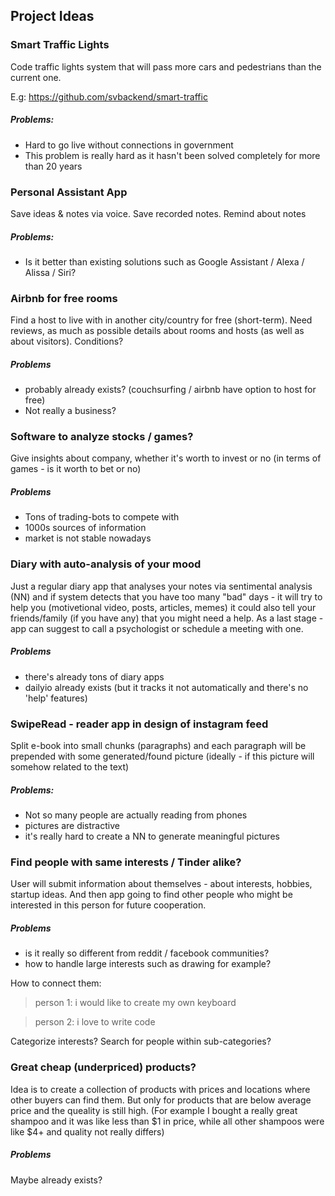 ## Project Ideas

### Smart Traffic Lights 

Code traffic lights system that will pass more cars and pedestrians than the current one.

E.g: https://github.com/svbackend/smart-traffic

##### Problems:
* Hard to go live without connections in government
* This problem is really hard as it hasn't been solved completely for more than 20 years

### Personal Assistant App

Save ideas & notes via voice. Save recorded notes. Remind about notes

##### Problems:
* Is it better than existing solutions such as Google Assistant / Alexa / Alissa / Siri?

### Airbnb for free rooms

Find a host to live with in another city/country for free (short-term). Need reviews, as much as possible details about rooms and hosts (as well as about visitors). Conditions?

##### Problems
* probably already exists? (couchsurfing / airbnb have option to host for free)
* Not really a business?

### Software to analyze stocks / games? 

Give insights about company, whether it's worth to invest or no (in terms of games - is it worth to bet or no)

##### Problems 
* Tons of trading-bots to compete with
* 1000s sources of information
* market is not stable nowadays

### Diary with auto-analysis of your mood

Just a regular diary app that analyses your notes via sentimental analysis (NN) and 
if system detects that you have too many "bad" days - it will try to help you 
(motivetional video, posts, articles, memes) it could also tell your friends/family (if you have any) that you might need a help.
As a last stage - app can suggest to call a psychologist or schedule a meeting with one.

##### Problems
* there's already tons of diary apps
* dailyio already exists (but it tracks it not automatically and there's no 'help' features)

### SwipeRead - reader app in design of instagram feed

Split e-book into small chunks (paragraphs) and each paragraph will be prepended with some generated/found picture (ideally - if this picture will somehow related to the text)

##### Problems:
* Not so many people are actually reading from phones
* pictures are distractive
* it's really hard to create a NN to generate meaningful pictures

### Find people with same interests / Tinder alike?

User will submit information about themselves - about interests, hobbies, startup ideas. 
And then app going to find other people who might be interested in this person for future cooperation.

##### Problems

* is it really so different from reddit / facebook communities?
* how to handle large interests such as drawing for example?


How to connect them:

> person 1: i would like to create my own keyboard

> person 2: i love to write code

Categorize interests? Search for people within sub-categories?


### Great cheap (underpriced) products?

Idea is to create a collection of products with prices and locations where other buyers can find them. But only for products that are below average price and the queality is still high. (For example I bought a really great shampoo and it was like less than $1 in price, while all other shampoos were like $4+ and quality not really differs)

##### Problems

Maybe already exists?
